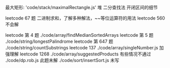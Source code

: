 最大矩形: 'code/stack/maximalRectangle.js'
堆
二分查找法 开闭区间的细节

leetcode 67 题 二进制求和，了解多种解法，~~等位运算符的用法
leetcode 560 不会解

leetcode 第 4 题 ./code/array/findMedianSortedArrays
leetcode 第 5 题 ./code/string/longestPalindrome
leetcode 第 647 题 ./code/string/countSubstrings
leetcode 137 ./code/array/singleNumber.js 加强理解
leetcode 1268 ./code/array/suggestedProducts 有些情况不通过
./code/dp.rob.js 此题未解
./code/sort/insertSort.js 未写
